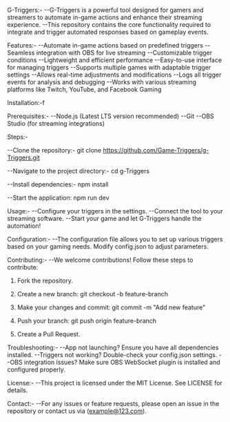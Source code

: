 G-Triggers:-
--G-Triggers is a powerful tool designed for gamers and streamers to automate in-game actions and enhance their streaming experience. 
--This repository contains the core functionality required to integrate and trigger automated responses based on gameplay events.


Features:-
--Automate in-game actions based on predefined triggers
--Seamless integration with OBS for live streaming
--Customizable trigger conditions
--Lightweight and efficient performance
--Easy-to-use interface for managing triggers
--Supports multiple games with adaptable trigger settings
--Allows real-time adjustments and modifications
--Logs all trigger events for analysis and debugging
--Works with various streaming platforms like Twitch, YouTube, and Facebook Gaming


Installation:-f

Prerequisites:-
--Node.js (Latest LTS version recommended)
--Git
--OBS Studio (for streaming integrations)

Steps:-

--Clone the repository:-
git clone https://github.com/Game-Triggers/g-Triggers.git

--Navigate to the project directory:-
cd g-Triggers

--Install dependencies:-
npm install

--Start the application:
npm run dev

Usage:-
--Configure your triggers in the settings.
--Connect the tool to your streaming software.
--Start your game and let G-Triggers handle the automation!

Configuration:-
--The configuration file allows you to set up various triggers based on your gaming needs. Modify config.json to adjust parameters.

Contributing:-
--We welcome contributions! Follow these steps to contribute:

1. Fork the repository.

2. Create a new branch:
git checkout -b feature-branch

3. Make your changes and commit:
git commit -m "Add new feature"

4. Push your branch:
git push origin feature-branch

5. Create a Pull Request.

Troubleshooting:-
--App not launching? Ensure you have all dependencies installed.
--Triggers not working? Double-check your config.json settings.
--OBS integration issues? Make sure OBS WebSocket plugin is installed and configured properly.



License:-
--This project is licensed under the MIT License. See LICENSE for details.

Contact:-
--For any issues or feature requests, please open an issue in the repository or contact us via (example@123.com).

